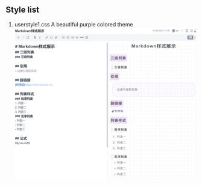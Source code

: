 ## Style list
1. userstyle1.css       A beautiful purple colored theme
    ![A beautiful purple colored theme](/userstyle/userstyless1.png)
